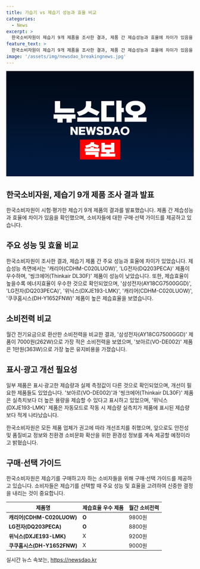 ```yaml
---
title: 가습기 vs 제습기 성능과 효율 비교
categories:
  - News
excerpt: >
  한국소비자원이 제습기 9개 제품을 조사한 결과, 제품 간 제습성능과 효율에 차이가 있음을 발표했다. 일부 제품은 표시한 제습량과 실제 측정값이 다르며, 에너지효율도 상이하였다. ‘캐리어(CDHM-C020LUOW)’, ‘LG전자(DQ203PECA)’ 등 일부 제품이 우수한 성능을 보였고, 개선이 필요한 제품도 있었다. 이에 소비자원은 제품 개선을 권고하며, 향후 소비자들을 위한 안전성 및 품질비교 정보를 제공할 예정이다.
feature_text: >
  한국소비자원이 제습기 9개 제품을 조사한 결과, 제품 간 제습성능과 효율에 차이가 있음을 발표했다. 일부 제품은 표시한 제습량과 실제 측정값이 다르며, 에너지효율도 상이하였다. ‘캐리어(CDHM-C020LUOW)’, ‘LG전자(DQ203PECA)’ 등 일부 제품이 우수한 성능을 보였고, 개선이 필요한 제품도 있었다. 이에 소비자원은 제품 개선을 권고하며, 향후 소비자들을 위한 안전성 및 품질비교 정보를 제공할 예정이다.
image: '/assets/img/newsdao_breakingnews.jpg'
---
```


<p><img src="/assets/img/newsdao_breakingnews.jpg" alt="ontimetimes 속보" /></p>

<h2>한국소비자원, 제습기 9개 제품 조사 결과 발표</h2>

<p data-ke-size="size16"></p>

<p>한국소비자원이 시험·평가한 제습기 9개 제품의 결과를 발표했습니다. 제품 간 제습성능과 효율에 차이가 있음을 확인했으며, 소비자들에 대한 구매·선택 가이드를 제공하고 있습니다.</p>

<p data-ke-size="size16"></p>

<h2 data-ke-size="size26">주요 성능 및 효율 비교</h2>

<p>한국소비자원이 조사한 결과, 제습기 제품 간 주요 성능과 효율에 차이가 있었습니다. 제습성능 측면에서는 '캐리어(CDHM-C020LUOW)', 'LG전자(DQ203PECA)' 제품이 우수하며, '씽크에어(Thinkair DL30F)' 제품이 성능이 낮았습니다. 또한, 제습효율이 높을수록 에너지효율이 우수한 것으로 확인되었으며, '삼성전자(AY18CG7500GGD)', 'LG전자(DQ203PECA)', '위닉스(DXJE193-LMK)', '캐리어(CDHM-C020LUOW)', '쿠쿠홈시스(DH-Y1652FNW)' 제품이 높은 제습효율을 보였습니다.</p>

<p data-ke-size="size16"></p>

<h2 data-ke-size="size26">소비전력 비교</h2>

<p>월간 전기요금으로 환산한 소비전력을 비교한 결과, '삼성전자(AY18CG7500GGD)' 제품이 7000원(262W)으로 가장 적은 소비전력을 보였으며, '보아르(VO-DE002)' 제품은 1만원(363W)으로 가장 높은 유지비용을 가졌습니다.</p>

<p data-ke-size="size16"></p>

<h2 data-ke-size="size26">표시·광고 개선 필요성</h2>

<p>일부 제품은 표시·광고한 제습량과 실제 측정값이 다른 것으로 확인되었으며, 개선이 필요한 제품들도 있었습니다. '보아르(VO-DE002)'과 '씽크에어(Thinkair DL30F)' 제품은 실측치보다 더 높은 용량을 제습할 수 있다고 표시하고 있었으며, '위닉스(DXJE193-LMK)' 제품은 자동모드로 작동 시 제습량 실측치가 제품에 표시된 제습량보다 적게 나타났습니다.</p>

<p data-ke-size="size16"></p>

<p>한국소비자원은 모든 제품 업체가 권고에 따라 개선조치를 취했으며, 앞으로도 안전성 및 품질비교 정보와 친환경 소비문화 확산을 위한 환경성 정보를 계속 제공할 예정이라고 밝혔습니다.</p>

<p data-ke-size="size16"></p>

<h2 data-ke-size="size26">구매·선택 가이드</h2>

<p>한국소비자원은 제습기를 구매하고자 하는 소비자들을 위해 구매·선택 가이드를 제공하고 있습니다. 소비자들은 제습기를 선택할 때 주요 성능 및 효율을 고려하여 신중한 결정을 내리는 것이 중요합니다.</p>

<p data-ke-size="size16"></p>

<table>
    <thead>
        <tr>
            <th>제품명</th>
            <th>제습효율 우수 제품</th>
            <th>월간 소비전력</th>
        </tr>
    </thead>
    <tbody>
        <tr>
            <td><b>캐리어(CDHM-C020LUOW)</b></td>
            <td><b>O</b></td>
            <td>9800원</td>
        </tr>
        <tr>
            <td><b>LG전자(DQ203PECA)</b></td>
            <td><b>O</b></td>
            <td>8800원</td>
        </tr>
        <tr>
            <td><b>위닉스(DXJE193-LMK)</b></td>
            <td>X</td>
            <td>9200원</td>
        </tr>
        <tr>
            <td><b>쿠쿠홈시스(DH-Y1652FNW)</b></td>
            <td>X</td>
            <td>9000원</td>
        </tr>
    </tbody>
</table>

<p data-ke-size="size16"></p>

<p data-ke-size="size16"></p>
실시간 뉴스 속보는, <a href="https://newsdao.kr" rel="dofollow">https://newsdao.kr</a>


